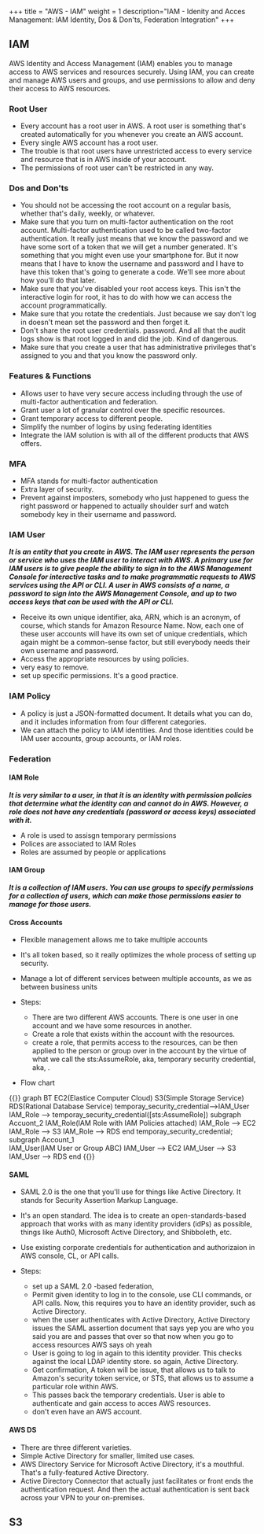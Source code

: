 +++
title = "AWS - IAM"
weight = 1
description="IAM - Idenity and Acces Management: IAM Identity, Dos & Don'ts, Federation Integration"
+++


## IAM

AWS Identity and Access Management (IAM) enables you to manage access to AWS services and resources securely. Using IAM, you can create and manage AWS users and groups, and use permissions to allow and deny their access to AWS resources.


### Root User

* Every account has a root user in AWS. A root user is something that's created automatically for you whenever you create an AWS account.
* Every single AWS account has a root user. 
* The trouble is that root users have unrestricted access to every service and resource that is in AWS inside of your account. 
* The permissions of root user can't be restricted in any way. 


### Dos and Don'ts

* You should not be accessing the root account on a regular basis, whether that's daily, weekly, or whatever. 
* Make sure that you turn on multi-factor authentication on the root account. Multi-factor authentication used to be called two-factor authentication. It really just means that we know the password and we have some sort of a token that we will get a number generated. It's something that you might even use your smartphone for. But it now means that I have to know the username and password and I have to have this token that's going to generate a code. We'll see more about how you'll do that later. 
* Make sure that you've disabled your root access keys. This isn't the interactive login for root, it has to do with how we can access the account programmatically. 
* Make sure that you rotate the credentials. Just because we say don't log in doesn't mean set the password and then forget it. 
* Don't share the root user credentials. password. And all that the audit logs show is that root logged in and did the job. Kind of dangerous. 
* Make sure that you create a user that has administrative privileges that's assigned to you and that you know the password only.


### Features & Functions

* Allows user to have very secure access including through the use of multi-factor authentication and federation. 
* Grant user a lot of granular control over the specific resources.
* Grant temporary access to different people. 
* Simplify the number of logins by using federating identities
* Integrate the IAM solution is with all of the different products that AWS offers. 


### MFA

* MFA stands for multi-factor authentication
* Extra layer of security.
* Prevent against imposters, somebody who just happened to guess the right password or happened to actually shoulder surf and watch somebody key in their username and password.


### IAM User

___It is an entity that you create in AWS. The IAM user represents the person or service who uses the IAM user to interact with AWS. A primary use for IAM users is to give people the ability to sign in to the AWS Management Console for interactive tasks and to make programmatic requests to AWS services using the API or CLI. A user in AWS consists of a name, a password to sign into the AWS Management Console, and up to two access keys that can be used with the API or CLI.___

* Receive its own unique identifier, aka, ARN, which is an acronym, of course, which stands for Amazon Resource Name. Now, each one of these user accounts will have its own set of unique credentials, which again might be a common-sense factor, but still everybody needs their own username and password.
* Access the appropriate resources by using policies. 
* very easy to remove.
* set up specific permissions. It's a good practice.

### IAM Policy



* A policy is just a JSON-formatted document. It details what you can do, and it includes information from four different categories. 
* We can attach the policy to IAM identities. And those identities could be IAM user accounts, group accounts, or IAM roles.


### Federation

#### IAM Role

___It is very similar to a user, in that it is an identity with permission policies that determine what the identity can and cannot do in AWS. However, a role does not have any credentials (password or access keys) associated with it.___

* A role is used to assisgn temporary permissions
* Polices are associated to IAM Roles
* Roles are assumed by people or applications

#### IAM Group

___It is a collection of IAM users. You can use groups to specify permissions for a collection of users, which can make those permissions easier to manage for those users.___


#### Cross Accounts

* Flexible management allows me to take multiple accounts

* It's all token based, so it really optimizes the whole process of setting up security. 

* Manage a lot of different services between multiple accounts, as we as between business units

* Steps:
    * There are two different AWS accounts. There is one user in one account and we have some resources in another. 
    * Create a role that exists within the account with the resources.
    * create a role, that permits access to the resources, can be then applied to the person or group over in the account by the virtue of what we call the sts:AssumeRole, aka, temporary security credential, aka, .

* Flow chart

{{<mermaid>}}
graph BT
    EC2(Elastice Computer Cloud)
    S3(Simple Storage Service)
    RDS(Rational Database Service)
    temporay_security_credential-->IAM_User
    IAM_Role --> temporay_security_credential([sts:AssumeRole])
    subgraph Accuont_2 
        IAM_Role(IAM Role with IAM Policies attached)
        IAM_Role --> EC2
        IAM_Role --> S3
        IAM_Role --> RDS
    end
   temporay_security_credential;
   subgraph Account_1     
        IAM_User(IAM User or Group ABC)
        IAM_User --> EC2
        IAM_User --> S3
        IAM_User --> RDS
    end 
{{</mermaid >}}




#### SAML

* SAML 2.0 is the one that you'll use for things like Active Directory. It stands for Security Assertion Markup Language. 

* It's an open standard. The idea is to create an open-standards-based approach that works with as many identity providers (idPs) as possible, things like Auth0, Microsoft Active Directory, and Shibboleth, etc. 

* Use existing corporate credentials for authentication and authorizaion in AWS console, CL, or API calls.

* Steps:

    * set up a SAML 2.0 -based federation,
    * Permit given identity to log in to the console, use CLI commands, or API calls. Now, this requires you to have an identity provider, such as Active Directory. 
    * when the user authenticates with Active Directory, Active Directory issues the SAML assertion document that says yep you are who you said you are and passes that over so that now when you go to access resources AWS says oh yeah
    * User is going to log in again to this identity provider. This checks against the local LDAP identity store. so again, Active Directory. 
    * Get confirmation, A token will be issue, that allows us to talk to Amazon's security token service, or STS, that allows us to assume a particular role within AWS. 
    * This passes back the temporary credentials. User is able to authenticate and gain access to acces AWS resources.
    * don't even have an AWS account.

#### AWS DS

* There are three different varieties. 
* Simple Active Directory for smaller, limited use cases.
* AWS Directory Service for Microsoft Active Directory, it's a mouthful. That's a fully-featured Active Directory. 
* Active Directory Connector that actually just facilitates or front ends the authentication request. And then the actual authentication is sent back across your VPN to your on-premises.



## S3

